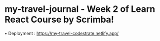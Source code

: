 # my-travel-journal - Week 2 of Learn React Course by Scrimba!

• Deployment : https://my-travel-codestrate.netlify.app/
